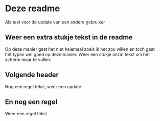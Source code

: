 # Deze readme 

Als test voor de update van een andere gebruiker

## Weer een extra stukje tekst in de readme 

Op deze manier gaat het niet helemaal zoals ik het zou willen en toch gaat het typen wel goed op deze manier. 
Weer een stukje onzin tekst om het scherm maar te vullen.

## Volgende header

Nog een regel tekst, weer een update

## En nog een regel

Weer een regel tekst 
